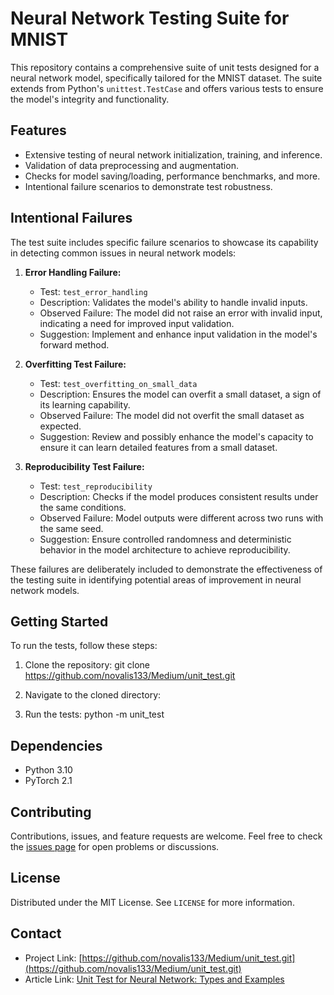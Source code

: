 # Neural Network Testing Suite for MNIST

This repository contains a comprehensive suite of unit tests designed for a neural network model, specifically tailored for the MNIST dataset. The suite extends from Python's `unittest.TestCase` and offers various tests to ensure the model's integrity and functionality.

## Features

- Extensive testing of neural network initialization, training, and inference.
- Validation of data preprocessing and augmentation.
- Checks for model saving/loading, performance benchmarks, and more.
- Intentional failure scenarios to demonstrate test robustness.

## Intentional Failures

The test suite includes specific failure scenarios to showcase its capability in detecting common issues in neural network models:

1. **Error Handling Failure:**
   - Test: `test_error_handling`
   - Description: Validates the model's ability to handle invalid inputs.
   - Observed Failure: The model did not raise an error with invalid input, indicating a need for improved input validation.
   - Suggestion: Implement and enhance input validation in the model's forward method.

2. **Overfitting Test Failure:**
   - Test: `test_overfitting_on_small_data`
   - Description: Ensures the model can overfit a small dataset, a sign of its learning capability.
   - Observed Failure: The model did not overfit the small dataset as expected.
   - Suggestion: Review and possibly enhance the model's capacity to ensure it can learn detailed features from a small dataset.

3. **Reproducibility Test Failure:**
   - Test: `test_reproducibility`
   - Description: Checks if the model produces consistent results under the same conditions.
   - Observed Failure: Model outputs were different across two runs with the same seed.
   - Suggestion: Ensure controlled randomness and deterministic behavior in the model architecture to achieve reproducibility.

These failures are deliberately included to demonstrate the effectiveness of the testing suite in identifying potential areas of improvement in neural network models.

## Getting Started

To run the tests, follow these steps:

1. Clone the repository:
git clone https://github.com/novalis133/Medium/unit_test.git

2. Navigate to the cloned directory:

3. Run the tests:
python -m unit_test


## Dependencies

- Python 3.10
- PyTorch 2.1


## Contributing

Contributions, issues, and feature requests are welcome. Feel free to check the [issues page](https://github.com/novalis133/Medium/issues) for open problems or discussions.

## License

Distributed under the MIT License. See `LICENSE` for more information.

## Contact

- Project Link: [https://github.com/novalis133/Medium/unit_test.git](https://github.com/novalis133/Medium/unit_test.git)
- Article Link: [Unit Test for Neural Network: Types and Examples](https://medium.com/gitconnected/unit-test-for-neural-network-types-and-examples-022504afcaf2)

